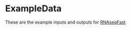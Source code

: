 # ExampleData
These are the example inputs and outputs for [RNAseqFast](https://github.com/FengJiang94/RNAseqFast)
